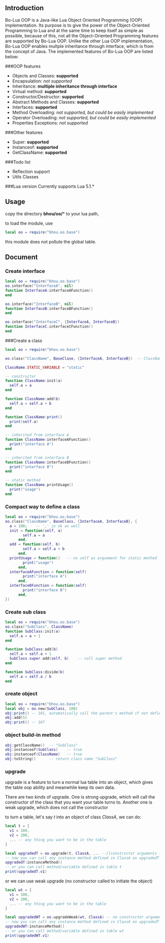 Introduction
------------

Bo-Lua OOP is a Java-like Lua Object Oriented Programming (OOP) implementation. 
Its purpose is to give the power of the Object-Oriented Programming to Lua and at the same time 
to keep itself as simple as possible, because of this, not all the Object-Oriented Programming features 
are supported by Bo-Lua OOP. Unlike the other Lua OOP implementation, Bo-Lua OOP enables multple 
inheritance through interface, which is from the concept of Java. The implemented features of Bo-Lua 
OOP are listed below:

###OOP features

- Objects and Classes: **supported**
- Encapsulation: *not supported*
- Inheritance: **multiple inheritance through interface**
- Virtual method: **supported**
- Constructor/Destructor: **supported**
- Abstract Methods and Classes: **supported**
- Interfaces: **supported**
- Method Overloading: *not supported, but could be easily implemented*
- Operator Overloading: *not supported, but could be easily implemented*
- Properties Exceptions: *not supported*

###Other features

- Super: **supported**
- Instanceof: **supported**
- GetClassName: **supported**

###Todo list
- Reflection support
- Utils Classes

###Lua version
Currently supports Lua 5.1.*

Usage
-----------
copy the directory **bhou/oo/*** to your lua path,

to load the module, use
`````lua
local oo = require("bhou.oo.base")
`````

this module does not pollute the global table. 


Document
-----------
### Create interface
`````lua
local oo = require("bhou.oo.base")
oo.interface("InterfaceA", nil)
function InterfaceA:interfaceAFunction()
end

oo.interface("InterfaceB", nil)
function InterfaceB:interfaceBFunction()
end

oo.interface("InterfaceC", {InterfaceA, InterfaceB})
function InterfaceC:interfaceCFunction()
end
`````
###Create a class

`````lua
local oo = require("bhou.oo.base")

oo.class("ClassName", BaseClase, {InterfaceA, InterfaceB})  -- ClassName is automatically registered as global variable

ClassName.STATIC_VARIABLE = "static"

-- constructor
function ClassName:init(a)
  self.a = a
end

function ClassName:add(b)
  self.a = self.a + b
end

function ClassName:print()
  print(self.a)
end

-- inherited from interface A
function ClassName:interfaceAFunction()
  print("interface A")
end

-- inherited from interface B
function ClassName:interfaceBFunction()
  print("interface B")
end

-- static method
function ClassName.printUsage()  
  print("usage")
end
`````
### Compact way to define a class
`````lua
local oo = require("bhou.oo.base")
oo.class("ClassName", BaseClass, {InterfaceA, InterfaceB}, {
  a = 100;    -- ',' is ok as well
  init = function(self, a)
        self.a = a
      end,
  add = function(self, b)
        self.a = self.a + b
      end,
  printUsage = function()   -- no self as arguement for static method
        print("usage")
      end,
  interfaceAFunction = function(self)
        print("interface A")
      end,
  interfaceBFunction = function(self)
        print("interface B")
      end,
})
`````
### Create sub class
`````lua
local oo = require("bhou.oo.base")
oo.class("SubClass", ClassName)
function SubClass:init(a)
  self.a = a + 1
end

function SubClass:add(b)
  self.a = self.a + 1
  SubClass.super.add(self, b)    -- call super method
end

function SubClass:divide(b)
  self.a = self.a / b
end
`````

### create object
`````lua
local oo = require("bhou.oo.base")
local obj = oo.new(SubClass, 100)
obj:print() -- 101, automatically call the parent's method if not defined in subclass
obj:add(5)
obj:print() -- 107
`````
### object build-in method
`````lua
obj:getClassName()  -- "SubClass"
obj:instanceof(SubClass)    -- true
obj:instanceof(ClassName)   -- true
obj:toString()      -- return class name "SubClass"
`````
### upgrade
upgrade is a feature to turn a normal lua table into an object, which gives the table 
oop ability and meanwhile keep its own data.

There are two kinds of upgrade. One is strong upgrade, which will call the constructor 
of the class that you want your table turns to. Another one is weak upgrade, which does
not call the constructor

to turn a table, let's say *t* into an object of class *ClassA*, we can do:
`````lua
local t = {
  v1 = 100,
  v2 = 200,
  ... -- any thing you want to be in the table
}

local upgradedT = oo.upgrade(t, ClassA, ... --[[constructor arguments for ClassA--]])
-- now you can call any instance method defined in ClassA on upgradedT
upgradedT:instanceMethod()
-- or you can call method/variable defined in table t
print(upgradedT.v1)
`````
or we can use weak upgrade (no constructor called to initiate the object)
`````lua
local wt = {
  v1 = 100,
  v2 = 200,
  ... -- any thing you want to be in the table
}

local upgradedWT = oo.upgradeWeak(wt, ClassA) -- no constructor arguments
-- now you can call any instance method defined in ClassA on upgradedT
upgradedWT:instanceMethod()
-- or you can call method/variable defined in table wt
print(upgradedWT.v1)

